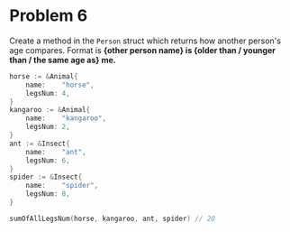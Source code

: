# Problem 6

Create a method in the `Person` struct which returns how another person's age compares. Format is **{other person name}
is {older than / younger than / the same age as} me.**

```go
horse := &Animal{
    name:    "horse",
    legsNum: 4,
}
kangaroo := &Animal{
    name:    "kangaroo",
    legsNum: 2,
}
ant := &Insect{
    name:    "ant",
    legsNum: 6,
}
spider := &Insect{
    name:    "spider",
    legsNum: 8,
}

sumOfAllLegsNum(horse, kangaroo, ant, spider) // 20
```

